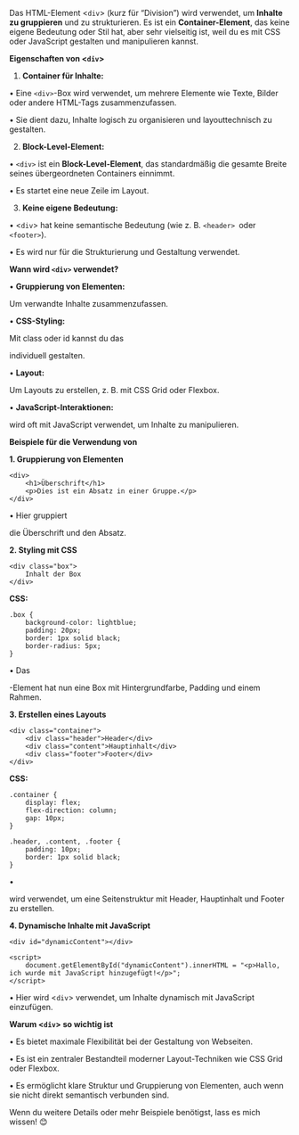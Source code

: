 Das HTML-Element <`div`> (kurz für “Division”) wird verwendet, um **Inhalte zu gruppieren** und zu strukturieren. Es ist ein **Container-Element**, das keine eigene Bedeutung oder Stil hat, aber sehr vielseitig ist, weil du es mit CSS oder JavaScript gestalten und manipulieren kannst.

**Eigenschaften von <`div`>**

1. **Container für Inhalte:**

• Eine `<div>`-Box wird verwendet, um mehrere Elemente wie Texte, Bilder oder andere HTML-Tags zusammenzufassen.

• Sie dient dazu, Inhalte logisch zu organisieren und layouttechnisch zu gestalten.

2. **Block-Level-Element:**

• `<div>` ist ein **Block-Level-Element**, das standardmäßig die gesamte Breite seines übergeordneten Containers einnimmt.

• Es startet eine neue Zeile im Layout.

3. **Keine eigene Bedeutung:**

• <`div`> hat keine semantische Bedeutung (wie z. B. `<header> `oder` <footer>`).

• Es wird nur für die Strukturierung und Gestaltung verwendet.

**Wann wird `<div>` verwendet?**

• **Gruppierung von Elementen:**

Um verwandte Inhalte zusammenzufassen.

• **CSS-Styling:**

Mit class oder id kannst du das <div> individuell gestalten.

• **Layout:**

Um Layouts zu erstellen, z. B. mit CSS Grid oder Flexbox.

• **JavaScript-Interaktionen:**

<div> wird oft mit JavaScript verwendet, um Inhalte zu manipulieren.

**Beispiele für die Verwendung von <div>**

  

**1. Gruppierung von Elementen**

```
<div>
    <h1>Überschrift</h1>
    <p>Dies ist ein Absatz in einer Gruppe.</p>
</div>
```

• Hier gruppiert <div> die Überschrift und den Absatz.

**2. Styling mit CSS**

```
<div class="box">
    Inhalt der Box
</div>
```

**CSS:**

```
.box {
    background-color: lightblue;
    padding: 20px;
    border: 1px solid black;
    border-radius: 5px;
}
```

• Das <div>-Element hat nun eine Box mit Hintergrundfarbe, Padding und einem Rahmen.

**3. Erstellen eines Layouts**

```
<div class="container">
    <div class="header">Header</div>
    <div class="content">Hauptinhalt</div>
    <div class="footer">Footer</div>
</div>
```

**CSS:**

```
.container {
    display: flex;
    flex-direction: column;
    gap: 10px;
}

.header, .content, .footer {
    padding: 10px;
    border: 1px solid black;
}
```

• <div> wird verwendet, um eine Seitenstruktur mit Header, Hauptinhalt und Footer zu erstellen.

**4. Dynamische Inhalte mit JavaScript**

```
<div id="dynamicContent"></div>

<script>
    document.getElementById("dynamicContent").innerHTML = "<p>Hallo, ich wurde mit JavaScript hinzugefügt!</p>";
</script>
```

• Hier wird <`div`> verwendet, um Inhalte dynamisch mit JavaScript einzufügen.

**Warum <`div`> so wichtig ist**

• Es bietet maximale Flexibilität bei der Gestaltung von Webseiten.

• Es ist ein zentraler Bestandteil moderner Layout-Techniken wie CSS Grid oder Flexbox.

• Es ermöglicht klare Struktur und Gruppierung von Elementen, auch wenn sie nicht direkt semantisch verbunden sind.

Wenn du weitere Details oder mehr Beispiele benötigst, lass es mich wissen! 😊